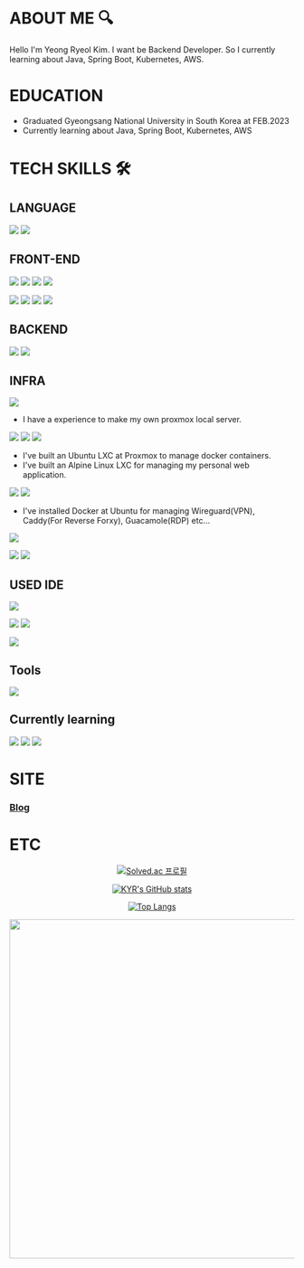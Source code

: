 # ABOUT ME 🔍
Hello I'm Yeong Ryeol Kim. I want be Backend Developer. So I currently learning about Java, Spring Boot, Kubernetes, AWS.

# EDUCATION
- Graduated Gyeongsang National University in South Korea at FEB.2023
- Currently learning about Java, Spring Boot, Kubernetes, AWS

# TECH SKILLS 🛠

## LANGUAGE
<img src="https://img.shields.io/badge/C-A8B9CC?style=for-the-badge&logo=C&logoColor=white"/> <img src="https://img.shields.io/badge/Java-007396?style=for-the-badge&logo=Java&logoColor=white"/>

## FRONT-END
<img src="https://img.shields.io/badge/HTML-E34F26?style=for-the-badge&logo=HTML5&logoColor=white"/> <img src="https://img.shields.io/badge/CSS3-1572B6?style=for-the-badge&logo=CSS3&logoColor=white"/> <img src="https://img.shields.io/badge/JavaScript-F7DF1E?style=for-the-badge&logo=javascript&logoColor=black"/> <img src="https://img.shields.io/badge/Typescript-3178C6?style=for-the-badge&logo=Typescript&logoColor=white"/>

<img src="https://img.shields.io/badge/React-61DAFB?style=for-the-badge&logo=React&logoColor=black"/> <img src="https://img.shields.io/badge/Redux-764ABC?style=for-the-badge&logo=Redux&logoColor=white"/> <img src="https://img.shields.io/badge/styled components-DB7093?style=for-the-badge&logo=styled-components&logoColor=white"/> <img src="https://img.shields.io/badge/CSS3-1572B6?style=for-the-badge&logo=CSS3&logoColor=white"/>

## BACKEND
<img src="https://img.shields.io/badge/Node.js-339933?style=for-the-badge&logo=Node.js&logoColor=white"/> <img src="https://img.shields.io/badge/JSON-000000?style=for-the-badge&logo=json&logoColor=white"/>

## INFRA
<img src="https://img.shields.io/badge/Proxmox-E57000?style=for-the-badge&logo=Proxmox&logoColor=white"/>

- I have a experience to make my own proxmox local server.

<img src="https://img.shields.io/badge/lxc-333333?style=for-the-badge&logo=linuxcontainers&logoColor=white"/> <img src="https://img.shields.io/badge/Ubuntu-E95420?style=for-the-badge&logo=Ubuntu&logoColor=white"/> <img src="https://img.shields.io/badge/Alpine Linux-0D597F?style=for-the-badge&logo=Alpine Linux&logoColor=white"/>

- I've built an Ubuntu LXC at Proxmox to manage docker containers.
- I've built an Alpine Linux LXC for managing my personal web application.

<img src="https://img.shields.io/badge/Docker-2496ED?style=for-the-badge&logo=Docker&logoColor=white"/> <img src="https://img.shields.io/badge/Portainer-13BEF9?style=for-the-badge&logo=Portainer&logoColor=white"/>

- I've installed Docker at Ubuntu for managing Wireguard(VPN), Caddy(For Reverse Forxy), Guacamole(RDP) etc...

<img src="https://img.shields.io/badge/MySQL-4479A1?style=for-the-badge&logo=MySQL&logoColor=white"/>

<img src="https://img.shields.io/badge/Wireguard-88171A?style=for-the-badge&logo=Wireguard&logoColor=white"/> <img src="https://img.shields.io/badge/Guacamole-365537?style=for-the-badge&logo=Guacamole&logoColor=white"/>

## USED IDE
<img src="https://img.shields.io/badge/Visual Studio Code-007ACC?style=for-the-badge&logo=Visual Studio Code&logoColor=white"/>

<img src="https://img.shields.io/badge/IntelliJ IDEA-000000?style=for-the-badge&logo=IntelliJIDEA&logoColor=white"/> <img src="https://img.shields.io/badge/WebStorm-000000?style=for-the-badge&logo=WebStorm&logoColor=white"/>

<img src="https://img.shields.io/badge/Xcode-147EFB?style=for-the-badge&logo=Xcode&logoColor=white"/>

## Tools
<img src="https://img.shields.io/badge/Postman-FF6C37?style=for-the-badge&logo=Postman&logoColor=white"/>

## Currently learning
<img src="https://img.shields.io/badge/SpringBoot-6DB33F?style=for-the-badge&logo=Spring Boot&logoColor=white"/>
<!--<img src="https://img.shields.io/badge/Bootstrap-7952B3?style=for-the-badge&logo=bootstrap&logoColor=white"/>-->
<img src="https://img.shields.io/badge/MongoDB-47A248?style=for-the-badge&logo=MongoDB&logoColor=white"/>
<img src="https://img.shields.io/badge/Amazon AWS-232F3E?style=for-the-badge&logo=amazonaws&logoColor=white"/> 

# SITE
### <a href="https://blog.endlessmilkyway.com/">Blog</a>

# ETC
<div align="center">
  
[![Solved.ac 프로필](http://mazassumnida.wtf/api/v2/generate_badge?boj=freekyr7529)](https://solved.ac/freekyr7529)

[![KYR's GitHub stats](https://github-readme-stats.vercel.app/api?username=EndlessMilkyway)](https://github.com/EndlessMilkyway)
  
[![Top Langs](https://github-readme-stats.vercel.app/api/top-langs/?username=EndlessMilkyway&layout=compact)](https://github.com/EndlessMilkyway)
  
<img width="600" src="https://wakatime.com/share/@endlessmilkyway/cad7ff58-8625-411e-9356-40a32ebd4436.svg">
</div>
